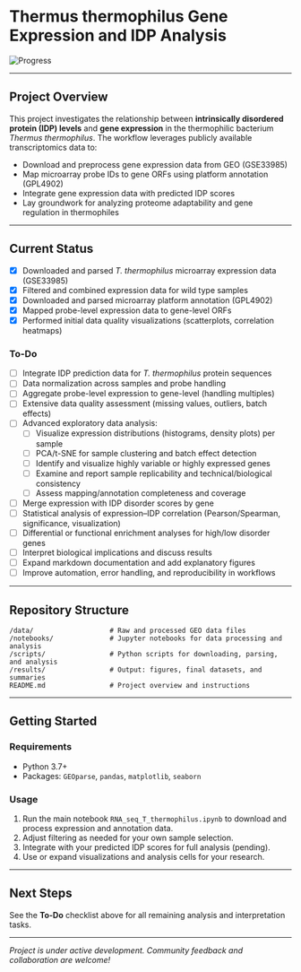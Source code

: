 
# Thermus thermophilus Gene Expression and IDP Analysis

![Progress](https://img.shields.io/badge/Progress-40%25-yellow)

---

## Project Overview

This project investigates the relationship between **intrinsically disordered protein (IDP) levels** and **gene expression** in the thermophilic bacterium *Thermus thermophilus*. The workflow leverages publicly available transcriptomics data to:

- Download and preprocess gene expression data from GEO (GSE33985)
- Map microarray probe IDs to gene ORFs using platform annotation (GPL4902)
- Integrate gene expression data with predicted IDP scores
- Lay groundwork for analyzing proteome adaptability and gene regulation in thermophiles

---

## Current Status

- [x] Downloaded and parsed *T. thermophilus* microarray expression data (GSE33985)
- [x] Filtered and combined expression data for wild type samples
- [x] Downloaded and parsed microarray platform annotation (GPL4902)
- [x] Mapped probe-level expression data to gene-level ORFs
- [x] Performed initial data quality visualizations (scatterplots, correlation heatmaps)

### To-Do

- [ ] Integrate IDP prediction data for *T. thermophilus* protein sequences
- [ ] Data normalization across samples and probe handling
- [ ] Aggregate probe-level expression to gene-level (handling multiples)
- [ ] Extensive data quality assessment (missing values, outliers, batch effects)
- [ ] Advanced exploratory data analysis:
  - [ ] Visualize expression distributions (histograms, density plots) per sample
  - [ ] PCA/t-SNE for sample clustering and batch effect detection
  - [ ] Identify and visualize highly variable or highly expressed genes
  - [ ] Examine and report sample replicability and technical/biological consistency
  - [ ] Assess mapping/annotation completeness and coverage
- [ ] Merge expression with IDP disorder scores by gene
- [ ] Statistical analysis of expression–IDP correlation (Pearson/Spearman, significance, visualization)
- [ ] Differential or functional enrichment analyses for high/low disorder genes
- [ ] Interpret biological implications and discuss results
- [ ] Expand markdown documentation and add explanatory figures
- [ ] Improve automation, error handling, and reproducibility in workflows

---

## Repository Structure

```
/data/                   # Raw and processed GEO data files
/notebooks/              # Jupyter notebooks for data processing and analysis
/scripts/                # Python scripts for downloading, parsing, and analysis
/results/                # Output: figures, final datasets, and summaries
README.md                # Project overview and instructions
```

---

## Getting Started

### Requirements

- Python 3.7+
- Packages: `GEOparse`, `pandas`, `matplotlib`, `seaborn`

### Usage

1. Run the main notebook `RNA_seq_T_thermophilus.ipynb` to download and process expression and annotation data.
2. Adjust filtering as needed for your own sample selection.
3. Integrate with your predicted IDP scores for full analysis (pending).
4. Use or expand visualizations and analysis cells for your research.

---

## Next Steps

See the **To-Do** checklist above for all remaining analysis and interpretation tasks.

---

*Project is under active development. Community feedback and collaboration are welcome!*
